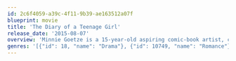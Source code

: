 ```yaml
---
id: 2c6f4059-a39c-4f11-9b39-ae163512a07f
blueprint: movie
title: 'The Diary of a Teenage Girl'
release_date: '2015-08-07'
overview: 'Minnie Goetze is a 15-year-old aspiring comic-book artist, coming of age in the haze of the 1970s in San Francisco. Insatiably curious about the world around her, Minnie is a pretty typical teenage girl. Oh, except that she’s sleeping with her mother’s boyfriend.'
genres: '[{"id": 18, "name": "Drama"}, {"id": 10749, "name": "Romance"}]'
---
```

